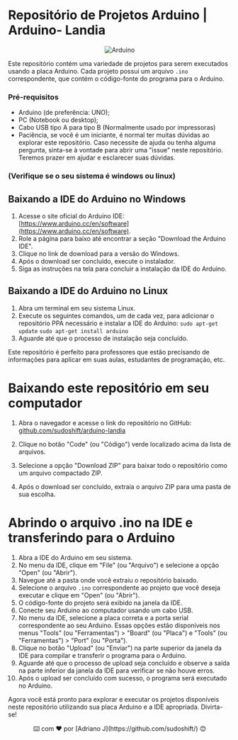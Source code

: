 # Repositório de Projetos Arduino | Arduino- Landia
<p align="center">
  <img src="https://c4.wallpaperflare.com/wallpaper/88/22/573/arduino-open-source-wallpaper-preview.jpg" alt="Arduino">
</p>

Este repositório contém uma variedade de projetos para serem executados usando a placa Arduino. Cada projeto possui um arquivo `.ino` correspondente, que contém o código-fonte do programa para o Arduino. 


### Pré-requisitos

- Arduino (de preferência: UNO);
- PC (Notebook ou desktop);
- Cabo USB tipo A para tipo B (Normalmente usado por impressoras)
- Paciência, se você é um iniciante, é normal ter muitas dúvidas ao explorar este repositório. Caso necessite de ajuda ou tenha alguma pergunta, sinta-se à vontade para abrir uma "issue" neste repositório. Teremos prazer em ajudar e esclarecer suas dúvidas.


### (Verifique se o seu sistema é windows ou linux)

## Baixando a IDE do Arduino no Windows

1. Acesse o site oficial do Arduino IDE: [https://www.arduino.cc/en/software](https://www.arduino.cc/en/software).
2. Role a página para baixo até encontrar a seção "Download the Arduino IDE".
3. Clique no link de download para a versão do Windows.
4. Após o download ser concluído, execute o instalador.
5. Siga as instruções na tela para concluir a instalação da IDE do Arduino.

## Baixando a IDE do Arduino no Linux

1. Abra um terminal em seu sistema Linux.
2. Execute os seguintes comandos, um de cada vez, para adicionar o repositório PPA necessário e instalar a IDE do Arduino:
```sudo apt-get update```
```sudo apt-get install arduino```
3. Aguarde até que o processo de instalação seja concluído.

Este repositório é perfeito para professores que estão precisando de informações para aplicar em suas aulas, estudantes de programação, etc.

# Baixando este repositório em seu computador

1. Abra o navegador e acesse o link do repositório no GitHub: [github.com/sudoshift/arduino-landia](https://github.com/sudoshift/arduino-landia)

2. Clique no botão "Code" (ou "Código") verde localizado acima da lista de arquivos.

3. Selecione a opção "Download ZIP" para baixar todo o repositório como um arquivo compactado ZIP.

4. Após o download ser concluído, extraia o arquivo ZIP para uma pasta de sua escolha.


# Abrindo o arquivo .ino na IDE e transferindo para o Arduino

1. Abra a IDE do Arduino em seu sistema.
2. No menu da IDE, clique em "File" (ou "Arquivo") e selecione a opção "Open" (ou "Abrir").
3. Navegue até a pasta onde você extraiu o repositório baixado.
4. Selecione o arquivo `.ino` correspondente ao projeto que você deseja executar e clique em "Open" (ou "Abrir").
5. O código-fonte do projeto será exibido na janela da IDE.
6. Conecte seu Arduino ao computador usando um cabo USB.
7. No menu da IDE, selecione a placa correta e a porta serial correspondente ao seu Arduino. Essas opções estão disponíveis nos menus "Tools" (ou "Ferramentas") > "Board" (ou "Placa") e "Tools" (ou "Ferramentas") > "Port" (ou "Porta").
8. Clique no botão "Upload" (ou "Enviar") na parte superior da janela da IDE para compilar e transferir o programa para o Arduino.
9. Aguarde até que o processo de upload seja concluído e observe a saída na parte inferior da janela da IDE para verificar se não houve erros.
10. Após o upload ser concluído com sucesso, o programa será executado no Arduino.

Agora você está pronto para explorar e executar os projetos disponíveis neste repositório utilizando sua placa Arduino e a IDE apropriada. Divirta-se!
<p align="center">
⌨️ com ❤️ por [Adriano J](https://github.com/sudoshift/) 😊
</p>